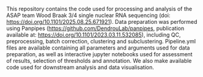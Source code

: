 This repository contains the code used for processing and analysis of the ASAP team Wood Braak 3/4 single nuclear RNA sequencing (doi: https://doi.org/10.1101/2025.08.25.671921). 
Data preparation was performed using Panpipes (https://github.com/DendrouLab/panpipes, publication available at: https://doi.org/10.1101/2023.03.11.532085), including QC, preprocessing, batch correction, clustering and subclustering. 
Pipeline.yml files are available containing all parameters and arguments used for data preparation, as well as interactive jupyter notebooks used for assessment of results, selection of thresholds and annotation. 
We also make available code used for downstream analysis and data visualisation. 
